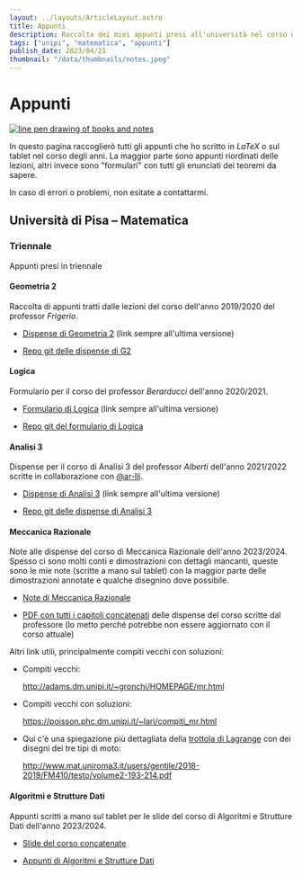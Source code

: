 ```yaml
---
layout: ../layouts/ArticleLayout.astro
title: Appunti
description: Raccolta dei miei appunti presi all'università nel corso degli anni
tags: ["unipi", "matematica", "appunti"]
publish_date: 2023/04/21
thumbnail: "/data/thumbnails/notes.jpeg"
---
```


# Appunti

<a href="https://www.bing.com/images/create/line-pen-drawing-of-university-notes/6442c630292b4c39b69072a3b4d9f335?id=f1pjuVJ8AkEqrgkxxi7c4g%3D%3D&view=detailv2&idpp=genimg&FORM=GCRIDP&mode=overlay">
    <img src="../data/thumbnails/notes.jpeg" alt="line pen drawing of books and notes">
</a>

In questo pagina raccoglierò tutti gli appunti che ho scritto in _LaTeX_ o sul tablet nel corso degli anni. La maggior parte sono appunti riordinati delle lezioni, altri invece sono "formulari" con tutti gli enunciati dei teoremi da sapere.

In caso di errori o problemi, non esitate a contattarmi.

## Università di Pisa &ndash; Matematica

### Triennale

Appunti presi in triennale

#### Geometria 2

Raccolta di appunti tratti dalle lezioni del corso dell'anno 2019/2020 del professor _Frigerio_.

-   [Dispense di Geometria 2](https://gitlab.com/aziis98/geometria-2/-/raw/master/main.pdf) (link sempre all'ultima versione)

-   [Repo git delle dispense di G2](https://gitlab.com/aziis98/geometria-2)

#### Logica

Formulario per il corso del professor _Berarducci_ dell'anno 2020/2021.

-   [Formulario di Logica](https://gitlab.com/aziis98-notes/formulari/logica/-/raw/main/main.pdf) (link sempre all'ultima versione)

-   [Repo git del formulario di Logica](https://gitlab.com/aziis98-notes/formulari/logica)

#### Analisi 3

Dispense per il corso di Analisi 3 del professor _Alberti_ dell'anno 2021/2022 scritte in collaborazione con [@ar-lli](https://ar-lli.github.io/).

-   [Dispense di Analisi 3](https://github.com/aziis98/appunti-analisi-3/raw/main/main.pdf) (link sempre all'ultima versione)

-   [Repo git delle dispense di Analisi 3](https://github.com/aziis98/appunti-analisi-3)

#### Meccanica Razionale

Note alle dispense del corso di Meccanica Razionale dell'anno 2023/2024. Spesso ci sono molti conti e dimostrazioni con dettagli mancanti, queste sono le mie note (scritte a mano sul tablet) con la maggior parte delle dimostrazioni annotate e qualche disegnino dove possibile.

-   [Note di Meccanica Razionale](https://static.aziis98.com/appunti/meccanica-razionale-teoria.pdf)
    
-   [PDF con tutti i capitoli concatenati](https://static.aziis98.com/appunti/MR-full.pdf) delle dispense del corso scritte dal professore (lo metto perché potrebbe non essere aggiornato con il corso attuale)

Altri link utili, principalmente compiti vecchi con soluzioni:

-   Compiti vecchi:

    <http://adams.dm.unipi.it/~gronchi/HOMEPAGE/mr.html>

-   Compiti vecchi con soluzioni:

    <https://poisson.phc.dm.unipi.it/~lari/compiti_mr.html>

-   Qui c'è una spiegazione più dettagliata della [trottola di Lagrange](https://it.wikipedia.org/wiki/Trottola#Modello_fisico) con dei disegni dei tre tipi di moto:

    <http://www.mat.uniroma3.it/users/gentile/2018-2019/FM410/testo/volume2-193-214.pdf>

#### Algoritmi e Strutture Dati

Appunti scritti a mano sul tablet per le slide del corso di Algoritmi e Strutture Dati dell'anno 2023/2024.

-   [Slide del corso concatenate](https://static.aziis98.com/appunti/asd-slides.pdf)

-   [Appunti di Algoritmi e Strutture Dati](https://static.aziis98.com/appunti/asd-appunti.pdf)
